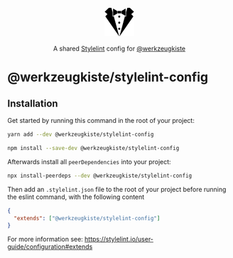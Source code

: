 <p align="center">
  <img src="https://raw.githubusercontent.com/werkzeugkiste/stylelint-config/master/stylelint.svg?sanitize=true" height="64" style="margin: 16px;"><br>
A shared <a href="https://stylelint.io">Stylelint</a> config for <a href="https://www.github.com/werkzeugkiste">@werkzeugkiste</a>
</p>

# @werkzeugkiste/stylelint-config

## Installation

Get started by running this command in the root of your project:

```sh
yarn add --dev @werkzeugkiste/stylelint-config
```

```sh
npm install --save-dev @werkzeugkiste/stylelint-config
```

Afterwards install all `peerDependencies` into your project:

```sh
npx install-peerdeps --dev @werkzeugkiste/stylelint-config
```

Then add an `.stylelint.json` file to the root of your project before running the eslint command, with the following content

```json
{
  "extends": ["@werkzeugkiste/stylelint-config"]
}
```

For more information see: https://stylelint.io/user-guide/configuration#extends
